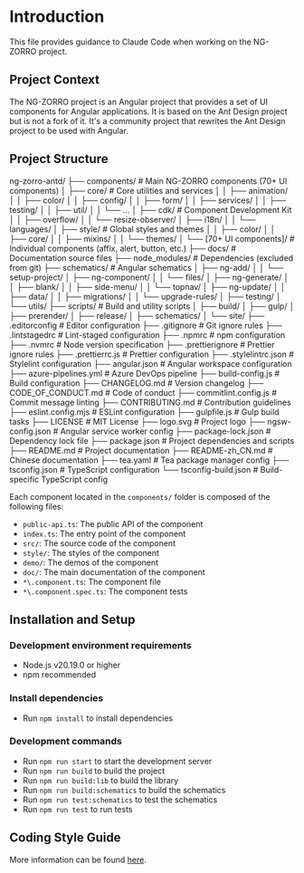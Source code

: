 # Introduction

This file provides guidance to Claude Code when working on the NG-ZORRO project.

## Project Context

The NG-ZORRO project is an Angular project that provides a set of UI components for Angular applications. It is based on the Ant Design project but is not a fork of it.
It's a community project that rewrites the Ant Design project to be used with Angular.

## Project Structure

ng-zorro-antd/
├── components/ # Main NG-ZORRO components (70+ UI components)
│ ├── core/ # Core utilities and services
│ │ ├── animation/
│ │ ├── color/
│ │ ├── config/
│ │ ├── form/
│ │ ├── services/
│ │ ├── testing/
│ │ ├── util/
│ │ └── ...
│ ├── cdk/ # Component Development Kit
│ │ ├── overflow/
│ │ └── resize-observer/
│ ├── i18n/
│ │ └── languages/
│ ├── style/ # Global styles and themes
│ │ ├── color/
│ │ ├── core/
│ │ ├── mixins/
│ │ └── themes/
│ └── [70+ UI components]/ # Individual components (affix, alert, button, etc.)
├── docs/ # Documentation source files
├── node_modules/ # Dependencies (excluded from git)
├── schematics/ # Angular schematics
│ ├── ng-add/
│ │ └── setup-project/
│ ├── ng-component/
│ │ └── files/
│ ├── ng-generate/
│ │ ├── blank/
│ │ ├── side-menu/
│ │ └── topnav/
│ ├── ng-update/
│ │ ├── data/
│ │ ├── migrations/
│ │ └── upgrade-rules/
│ ├── testing/
│ └── utils/
├── scripts/ # Build and utility scripts
│ ├── build/
│ ├── gulp/
│ ├── prerender/
│ ├── release/
│ ├── schematics/
│ └── site/
├── .editorconfig # Editor configuration
├── .gitignore # Git ignore rules
├── .lintstagedrc # Lint-staged configuration
├── .npmrc # npm configuration
├── .nvmrc # Node version specification
├── .prettierignore # Prettier ignore rules
├── .prettierrc.js # Prettier configuration
├── .stylelintrc.json # Stylelint configuration
├── angular.json # Angular workspace configuration
├── azure-pipelines.yml # Azure DevOps pipeline
├── build-config.js # Build configuration
├── CHANGELOG.md # Version changelog
├── CODE_OF_CONDUCT.md # Code of conduct
├── commitlint.config.js # Commit message linting
├── CONTRIBUTING.md # Contribution guidelines
├── eslint.config.mjs # ESLint configuration
├── gulpfile.js # Gulp build tasks
├── LICENSE # MIT License
├── logo.svg # Project logo
├── ngsw-config.json # Angular service worker config
├── package-lock.json # Dependency lock file
├── package.json # Project dependencies and scripts
├── README.md # Project documentation
├── README-zh_CN.md # Chinese documentation
├── tea.yaml # Tea package manager config
├── tsconfig.json # TypeScript configuration
└── tsconfig-build.json # Build-specific TypeScript config

Each component located in the `components/` folder is composed of the following files:

- `public-api.ts`: The public API of the component
- `index.ts`: The entry point of the component
- `src/`: The source code of the component
- `style/`: The styles of the component
- `demo/`: The demos of the component
- `doc/`: The main documentation of the component
- `*\.component.ts`: The component file
- `*\.component.spec.ts`: The component tests

## Installation and Setup

### Development environment requirements

- Node.js v20.19.0 or higher
- npm recommended

### Install dependencies

- Run `npm install` to install dependencies

### Development commands

- Run `npm run start` to start the development server
- Run `npm run build` to build the project
- Run `npm run build:lib` to build the library
- Run `npm run build:schematics` to build the schematics
- Run `npm run test:schematics` to test the schematics
- Run `npm run test` to run tests

## Coding Style Guide

More information can be found [here](./DEVELOPMENT.md).
